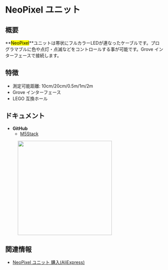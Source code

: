 # NeoPixel ユニット



## 概要

**<mark>NeoPixel</mark>**ユニットは帯状にフルカラーLEDが連なったケーブルです。プログラマブルに色や点灯・点滅などをコントロールする事が可能です。Grove インターフェースで接続します。

## 特徴

- 測定可能距離: 10cm/20cm/0.5m/1m/2m
- Grove インターフェース
- LEGO 互換ホール

## ドキュメント

- **GitHub**
  - [M5Stack](https://github.com/m5stack/M5Stack)

<figure>
    <img src="assets/img/product_pics/units/M5GO_Unit_neopixel.png" height="300px" width="300px">
</figure>

## 関連情報

- [NeoPixel ユニット 購入(AliExpress)](https://www.aliexpress.com/store/product/M5Stack-NeoPixel-RGB-Led-SK6812-2-1-50-20/3226069_32950831315.html)